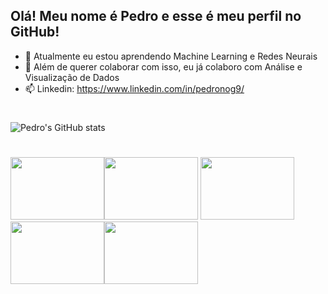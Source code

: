 ## Olá! Meu nome é Pedro e esse é meu perfil no GitHub!

- 🌱 Atualmente eu estou aprendendo Machine Learning e Redes Neurais
- 💞️ Além de querer colaborar com isso, eu já colaboro com Análise e Visualização de Dados
- 📫 Linkedin: https://www.linkedin.com/in/pedronog9/
#
![Pedro's GitHub stats](https://github-readme-stats.vercel.app/api?username=pedro-nog-9&show_icons=true&theme=dark)
#         
<img src="https://cdn.jsdelivr.net/gh/devicons/devicon/icons/python/python-original.svg" width="150" height="100"/><img src="https://cdn.jsdelivr.net/gh/devicons/devicon/icons/jupyter/jupyter-original-wordmark.svg" width="150" height="100"/> <img src="https://cdn.jsdelivr.net/gh/devicons/devicon/icons/pandas/pandas-original-wordmark.svg" width="150" height="100"/><img src="https://cdn.jsdelivr.net/gh/devicons/devicon/icons/numpy/numpy-original.svg" width="150" height="100"/><img src="https://cdn.jsdelivr.net/gh/devicons/devicon/icons/oracle/oracle-original.svg" width="150" height="100"/>
